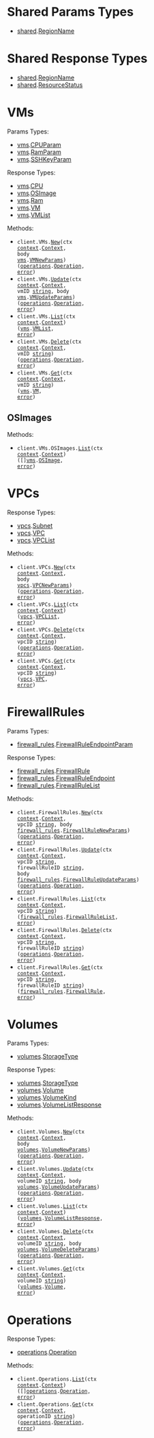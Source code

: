 # Shared Params Types

- <a href="https://pkg.go.dev/github.com/nirvana-labs/nirvana-go/shared">shared</a>.<a href="https://pkg.go.dev/github.com/nirvana-labs/nirvana-go/shared#RegionName">RegionName</a>

# Shared Response Types

- <a href="https://pkg.go.dev/github.com/nirvana-labs/nirvana-go/shared">shared</a>.<a href="https://pkg.go.dev/github.com/nirvana-labs/nirvana-go/shared#RegionName">RegionName</a>
- <a href="https://pkg.go.dev/github.com/nirvana-labs/nirvana-go/shared">shared</a>.<a href="https://pkg.go.dev/github.com/nirvana-labs/nirvana-go/shared#ResourceStatus">ResourceStatus</a>

# VMs

Params Types:

- <a href="https://pkg.go.dev/github.com/nirvana-labs/nirvana-go/vms">vms</a>.<a href="https://pkg.go.dev/github.com/nirvana-labs/nirvana-go/vms#CPUParam">CPUParam</a>
- <a href="https://pkg.go.dev/github.com/nirvana-labs/nirvana-go/vms">vms</a>.<a href="https://pkg.go.dev/github.com/nirvana-labs/nirvana-go/vms#RamParam">RamParam</a>
- <a href="https://pkg.go.dev/github.com/nirvana-labs/nirvana-go/vms">vms</a>.<a href="https://pkg.go.dev/github.com/nirvana-labs/nirvana-go/vms#SSHKeyParam">SSHKeyParam</a>

Response Types:

- <a href="https://pkg.go.dev/github.com/nirvana-labs/nirvana-go/vms">vms</a>.<a href="https://pkg.go.dev/github.com/nirvana-labs/nirvana-go/vms#CPU">CPU</a>
- <a href="https://pkg.go.dev/github.com/nirvana-labs/nirvana-go/vms">vms</a>.<a href="https://pkg.go.dev/github.com/nirvana-labs/nirvana-go/vms#OSImage">OSImage</a>
- <a href="https://pkg.go.dev/github.com/nirvana-labs/nirvana-go/vms">vms</a>.<a href="https://pkg.go.dev/github.com/nirvana-labs/nirvana-go/vms#Ram">Ram</a>
- <a href="https://pkg.go.dev/github.com/nirvana-labs/nirvana-go/vms">vms</a>.<a href="https://pkg.go.dev/github.com/nirvana-labs/nirvana-go/vms#VM">VM</a>
- <a href="https://pkg.go.dev/github.com/nirvana-labs/nirvana-go/vms">vms</a>.<a href="https://pkg.go.dev/github.com/nirvana-labs/nirvana-go/vms#VMList">VMList</a>

Methods:

- <code title="post /vms">client.VMs.<a href="https://pkg.go.dev/github.com/nirvana-labs/nirvana-go/vms#VMService.New">New</a>(ctx <a href="https://pkg.go.dev/context">context</a>.<a href="https://pkg.go.dev/context#Context">Context</a>, body <a href="https://pkg.go.dev/github.com/nirvana-labs/nirvana-go/vms">vms</a>.<a href="https://pkg.go.dev/github.com/nirvana-labs/nirvana-go/vms#VMNewParams">VMNewParams</a>) (<a href="https://pkg.go.dev/github.com/nirvana-labs/nirvana-go/operations">operations</a>.<a href="https://pkg.go.dev/github.com/nirvana-labs/nirvana-go/operations#Operation">Operation</a>, <a href="https://pkg.go.dev/builtin#error">error</a>)</code>
- <code title="patch /vms/{vm_id}">client.VMs.<a href="https://pkg.go.dev/github.com/nirvana-labs/nirvana-go/vms#VMService.Update">Update</a>(ctx <a href="https://pkg.go.dev/context">context</a>.<a href="https://pkg.go.dev/context#Context">Context</a>, vmID <a href="https://pkg.go.dev/builtin#string">string</a>, body <a href="https://pkg.go.dev/github.com/nirvana-labs/nirvana-go/vms">vms</a>.<a href="https://pkg.go.dev/github.com/nirvana-labs/nirvana-go/vms#VMUpdateParams">VMUpdateParams</a>) (<a href="https://pkg.go.dev/github.com/nirvana-labs/nirvana-go/operations">operations</a>.<a href="https://pkg.go.dev/github.com/nirvana-labs/nirvana-go/operations#Operation">Operation</a>, <a href="https://pkg.go.dev/builtin#error">error</a>)</code>
- <code title="get /vms">client.VMs.<a href="https://pkg.go.dev/github.com/nirvana-labs/nirvana-go/vms#VMService.List">List</a>(ctx <a href="https://pkg.go.dev/context">context</a>.<a href="https://pkg.go.dev/context#Context">Context</a>) (<a href="https://pkg.go.dev/github.com/nirvana-labs/nirvana-go/vms">vms</a>.<a href="https://pkg.go.dev/github.com/nirvana-labs/nirvana-go/vms#VMList">VMList</a>, <a href="https://pkg.go.dev/builtin#error">error</a>)</code>
- <code title="delete /vms/{vm_id}">client.VMs.<a href="https://pkg.go.dev/github.com/nirvana-labs/nirvana-go/vms#VMService.Delete">Delete</a>(ctx <a href="https://pkg.go.dev/context">context</a>.<a href="https://pkg.go.dev/context#Context">Context</a>, vmID <a href="https://pkg.go.dev/builtin#string">string</a>) (<a href="https://pkg.go.dev/github.com/nirvana-labs/nirvana-go/operations">operations</a>.<a href="https://pkg.go.dev/github.com/nirvana-labs/nirvana-go/operations#Operation">Operation</a>, <a href="https://pkg.go.dev/builtin#error">error</a>)</code>
- <code title="get /vms/{vm_id}">client.VMs.<a href="https://pkg.go.dev/github.com/nirvana-labs/nirvana-go/vms#VMService.Get">Get</a>(ctx <a href="https://pkg.go.dev/context">context</a>.<a href="https://pkg.go.dev/context#Context">Context</a>, vmID <a href="https://pkg.go.dev/builtin#string">string</a>) (<a href="https://pkg.go.dev/github.com/nirvana-labs/nirvana-go/vms">vms</a>.<a href="https://pkg.go.dev/github.com/nirvana-labs/nirvana-go/vms#VM">VM</a>, <a href="https://pkg.go.dev/builtin#error">error</a>)</code>

## OSImages

Methods:

- <code title="get /vms/os_images">client.VMs.OSImages.<a href="https://pkg.go.dev/github.com/nirvana-labs/nirvana-go/vms#OSImageService.List">List</a>(ctx <a href="https://pkg.go.dev/context">context</a>.<a href="https://pkg.go.dev/context#Context">Context</a>) ([]<a href="https://pkg.go.dev/github.com/nirvana-labs/nirvana-go/vms">vms</a>.<a href="https://pkg.go.dev/github.com/nirvana-labs/nirvana-go/vms#OSImage">OSImage</a>, <a href="https://pkg.go.dev/builtin#error">error</a>)</code>

# VPCs

Response Types:

- <a href="https://pkg.go.dev/github.com/nirvana-labs/nirvana-go/vpcs">vpcs</a>.<a href="https://pkg.go.dev/github.com/nirvana-labs/nirvana-go/vpcs#Subnet">Subnet</a>
- <a href="https://pkg.go.dev/github.com/nirvana-labs/nirvana-go/vpcs">vpcs</a>.<a href="https://pkg.go.dev/github.com/nirvana-labs/nirvana-go/vpcs#VPC">VPC</a>
- <a href="https://pkg.go.dev/github.com/nirvana-labs/nirvana-go/vpcs">vpcs</a>.<a href="https://pkg.go.dev/github.com/nirvana-labs/nirvana-go/vpcs#VPCList">VPCList</a>

Methods:

- <code title="post /vpcs">client.VPCs.<a href="https://pkg.go.dev/github.com/nirvana-labs/nirvana-go/vpcs#VPCService.New">New</a>(ctx <a href="https://pkg.go.dev/context">context</a>.<a href="https://pkg.go.dev/context#Context">Context</a>, body <a href="https://pkg.go.dev/github.com/nirvana-labs/nirvana-go/vpcs">vpcs</a>.<a href="https://pkg.go.dev/github.com/nirvana-labs/nirvana-go/vpcs#VPCNewParams">VPCNewParams</a>) (<a href="https://pkg.go.dev/github.com/nirvana-labs/nirvana-go/operations">operations</a>.<a href="https://pkg.go.dev/github.com/nirvana-labs/nirvana-go/operations#Operation">Operation</a>, <a href="https://pkg.go.dev/builtin#error">error</a>)</code>
- <code title="get /vpcs">client.VPCs.<a href="https://pkg.go.dev/github.com/nirvana-labs/nirvana-go/vpcs#VPCService.List">List</a>(ctx <a href="https://pkg.go.dev/context">context</a>.<a href="https://pkg.go.dev/context#Context">Context</a>) (<a href="https://pkg.go.dev/github.com/nirvana-labs/nirvana-go/vpcs">vpcs</a>.<a href="https://pkg.go.dev/github.com/nirvana-labs/nirvana-go/vpcs#VPCList">VPCList</a>, <a href="https://pkg.go.dev/builtin#error">error</a>)</code>
- <code title="delete /vpcs/{vpc_id}">client.VPCs.<a href="https://pkg.go.dev/github.com/nirvana-labs/nirvana-go/vpcs#VPCService.Delete">Delete</a>(ctx <a href="https://pkg.go.dev/context">context</a>.<a href="https://pkg.go.dev/context#Context">Context</a>, vpcID <a href="https://pkg.go.dev/builtin#string">string</a>) (<a href="https://pkg.go.dev/github.com/nirvana-labs/nirvana-go/operations">operations</a>.<a href="https://pkg.go.dev/github.com/nirvana-labs/nirvana-go/operations#Operation">Operation</a>, <a href="https://pkg.go.dev/builtin#error">error</a>)</code>
- <code title="get /vpcs/{vpc_id}">client.VPCs.<a href="https://pkg.go.dev/github.com/nirvana-labs/nirvana-go/vpcs#VPCService.Get">Get</a>(ctx <a href="https://pkg.go.dev/context">context</a>.<a href="https://pkg.go.dev/context#Context">Context</a>, vpcID <a href="https://pkg.go.dev/builtin#string">string</a>) (<a href="https://pkg.go.dev/github.com/nirvana-labs/nirvana-go/vpcs">vpcs</a>.<a href="https://pkg.go.dev/github.com/nirvana-labs/nirvana-go/vpcs#VPC">VPC</a>, <a href="https://pkg.go.dev/builtin#error">error</a>)</code>

# FirewallRules

Params Types:

- <a href="https://pkg.go.dev/github.com/nirvana-labs/nirvana-go/firewall_rules">firewall_rules</a>.<a href="https://pkg.go.dev/github.com/nirvana-labs/nirvana-go/firewall_rules#FirewallRuleEndpointParam">FirewallRuleEndpointParam</a>

Response Types:

- <a href="https://pkg.go.dev/github.com/nirvana-labs/nirvana-go/firewall_rules">firewall_rules</a>.<a href="https://pkg.go.dev/github.com/nirvana-labs/nirvana-go/firewall_rules#FirewallRule">FirewallRule</a>
- <a href="https://pkg.go.dev/github.com/nirvana-labs/nirvana-go/firewall_rules">firewall_rules</a>.<a href="https://pkg.go.dev/github.com/nirvana-labs/nirvana-go/firewall_rules#FirewallRuleEndpoint">FirewallRuleEndpoint</a>
- <a href="https://pkg.go.dev/github.com/nirvana-labs/nirvana-go/firewall_rules">firewall_rules</a>.<a href="https://pkg.go.dev/github.com/nirvana-labs/nirvana-go/firewall_rules#FirewallRuleList">FirewallRuleList</a>

Methods:

- <code title="post /vpcs/{vpc_id}/firewall_rules">client.FirewallRules.<a href="https://pkg.go.dev/github.com/nirvana-labs/nirvana-go/firewall_rules#FirewallRuleService.New">New</a>(ctx <a href="https://pkg.go.dev/context">context</a>.<a href="https://pkg.go.dev/context#Context">Context</a>, vpcID <a href="https://pkg.go.dev/builtin#string">string</a>, body <a href="https://pkg.go.dev/github.com/nirvana-labs/nirvana-go/firewall_rules">firewall_rules</a>.<a href="https://pkg.go.dev/github.com/nirvana-labs/nirvana-go/firewall_rules#FirewallRuleNewParams">FirewallRuleNewParams</a>) (<a href="https://pkg.go.dev/github.com/nirvana-labs/nirvana-go/operations">operations</a>.<a href="https://pkg.go.dev/github.com/nirvana-labs/nirvana-go/operations#Operation">Operation</a>, <a href="https://pkg.go.dev/builtin#error">error</a>)</code>
- <code title="patch /vpcs/{vpc_id}/firewall_rules/{firewall_rule_id}">client.FirewallRules.<a href="https://pkg.go.dev/github.com/nirvana-labs/nirvana-go/firewall_rules#FirewallRuleService.Update">Update</a>(ctx <a href="https://pkg.go.dev/context">context</a>.<a href="https://pkg.go.dev/context#Context">Context</a>, vpcID <a href="https://pkg.go.dev/builtin#string">string</a>, firewallRuleID <a href="https://pkg.go.dev/builtin#string">string</a>, body <a href="https://pkg.go.dev/github.com/nirvana-labs/nirvana-go/firewall_rules">firewall_rules</a>.<a href="https://pkg.go.dev/github.com/nirvana-labs/nirvana-go/firewall_rules#FirewallRuleUpdateParams">FirewallRuleUpdateParams</a>) (<a href="https://pkg.go.dev/github.com/nirvana-labs/nirvana-go/operations">operations</a>.<a href="https://pkg.go.dev/github.com/nirvana-labs/nirvana-go/operations#Operation">Operation</a>, <a href="https://pkg.go.dev/builtin#error">error</a>)</code>
- <code title="get /vpcs/{vpc_id}/firewall_rules">client.FirewallRules.<a href="https://pkg.go.dev/github.com/nirvana-labs/nirvana-go/firewall_rules#FirewallRuleService.List">List</a>(ctx <a href="https://pkg.go.dev/context">context</a>.<a href="https://pkg.go.dev/context#Context">Context</a>, vpcID <a href="https://pkg.go.dev/builtin#string">string</a>) (<a href="https://pkg.go.dev/github.com/nirvana-labs/nirvana-go/firewall_rules">firewall_rules</a>.<a href="https://pkg.go.dev/github.com/nirvana-labs/nirvana-go/firewall_rules#FirewallRuleList">FirewallRuleList</a>, <a href="https://pkg.go.dev/builtin#error">error</a>)</code>
- <code title="delete /vpcs/{vpc_id}/firewall_rules/{firewall_rule_id}">client.FirewallRules.<a href="https://pkg.go.dev/github.com/nirvana-labs/nirvana-go/firewall_rules#FirewallRuleService.Delete">Delete</a>(ctx <a href="https://pkg.go.dev/context">context</a>.<a href="https://pkg.go.dev/context#Context">Context</a>, vpcID <a href="https://pkg.go.dev/builtin#string">string</a>, firewallRuleID <a href="https://pkg.go.dev/builtin#string">string</a>) (<a href="https://pkg.go.dev/github.com/nirvana-labs/nirvana-go/operations">operations</a>.<a href="https://pkg.go.dev/github.com/nirvana-labs/nirvana-go/operations#Operation">Operation</a>, <a href="https://pkg.go.dev/builtin#error">error</a>)</code>
- <code title="get /vpcs/{vpc_id}/firewall_rules/{firewall_rule_id}">client.FirewallRules.<a href="https://pkg.go.dev/github.com/nirvana-labs/nirvana-go/firewall_rules#FirewallRuleService.Get">Get</a>(ctx <a href="https://pkg.go.dev/context">context</a>.<a href="https://pkg.go.dev/context#Context">Context</a>, vpcID <a href="https://pkg.go.dev/builtin#string">string</a>, firewallRuleID <a href="https://pkg.go.dev/builtin#string">string</a>) (<a href="https://pkg.go.dev/github.com/nirvana-labs/nirvana-go/firewall_rules">firewall_rules</a>.<a href="https://pkg.go.dev/github.com/nirvana-labs/nirvana-go/firewall_rules#FirewallRule">FirewallRule</a>, <a href="https://pkg.go.dev/builtin#error">error</a>)</code>

# Volumes

Params Types:

- <a href="https://pkg.go.dev/github.com/nirvana-labs/nirvana-go/volumes">volumes</a>.<a href="https://pkg.go.dev/github.com/nirvana-labs/nirvana-go/volumes#StorageType">StorageType</a>

Response Types:

- <a href="https://pkg.go.dev/github.com/nirvana-labs/nirvana-go/volumes">volumes</a>.<a href="https://pkg.go.dev/github.com/nirvana-labs/nirvana-go/volumes#StorageType">StorageType</a>
- <a href="https://pkg.go.dev/github.com/nirvana-labs/nirvana-go/volumes">volumes</a>.<a href="https://pkg.go.dev/github.com/nirvana-labs/nirvana-go/volumes#Volume">Volume</a>
- <a href="https://pkg.go.dev/github.com/nirvana-labs/nirvana-go/volumes">volumes</a>.<a href="https://pkg.go.dev/github.com/nirvana-labs/nirvana-go/volumes#VolumeKind">VolumeKind</a>
- <a href="https://pkg.go.dev/github.com/nirvana-labs/nirvana-go/volumes">volumes</a>.<a href="https://pkg.go.dev/github.com/nirvana-labs/nirvana-go/volumes#VolumeListResponse">VolumeListResponse</a>

Methods:

- <code title="post /volumes">client.Volumes.<a href="https://pkg.go.dev/github.com/nirvana-labs/nirvana-go/volumes#VolumeService.New">New</a>(ctx <a href="https://pkg.go.dev/context">context</a>.<a href="https://pkg.go.dev/context#Context">Context</a>, body <a href="https://pkg.go.dev/github.com/nirvana-labs/nirvana-go/volumes">volumes</a>.<a href="https://pkg.go.dev/github.com/nirvana-labs/nirvana-go/volumes#VolumeNewParams">VolumeNewParams</a>) (<a href="https://pkg.go.dev/github.com/nirvana-labs/nirvana-go/operations">operations</a>.<a href="https://pkg.go.dev/github.com/nirvana-labs/nirvana-go/operations#Operation">Operation</a>, <a href="https://pkg.go.dev/builtin#error">error</a>)</code>
- <code title="patch /volumes/{volume_id}">client.Volumes.<a href="https://pkg.go.dev/github.com/nirvana-labs/nirvana-go/volumes#VolumeService.Update">Update</a>(ctx <a href="https://pkg.go.dev/context">context</a>.<a href="https://pkg.go.dev/context#Context">Context</a>, volumeID <a href="https://pkg.go.dev/builtin#string">string</a>, body <a href="https://pkg.go.dev/github.com/nirvana-labs/nirvana-go/volumes">volumes</a>.<a href="https://pkg.go.dev/github.com/nirvana-labs/nirvana-go/volumes#VolumeUpdateParams">VolumeUpdateParams</a>) (<a href="https://pkg.go.dev/github.com/nirvana-labs/nirvana-go/operations">operations</a>.<a href="https://pkg.go.dev/github.com/nirvana-labs/nirvana-go/operations#Operation">Operation</a>, <a href="https://pkg.go.dev/builtin#error">error</a>)</code>
- <code title="get /volumes">client.Volumes.<a href="https://pkg.go.dev/github.com/nirvana-labs/nirvana-go/volumes#VolumeService.List">List</a>(ctx <a href="https://pkg.go.dev/context">context</a>.<a href="https://pkg.go.dev/context#Context">Context</a>) (<a href="https://pkg.go.dev/github.com/nirvana-labs/nirvana-go/volumes">volumes</a>.<a href="https://pkg.go.dev/github.com/nirvana-labs/nirvana-go/volumes#VolumeListResponse">VolumeListResponse</a>, <a href="https://pkg.go.dev/builtin#error">error</a>)</code>
- <code title="delete /volumes/{volume_id}">client.Volumes.<a href="https://pkg.go.dev/github.com/nirvana-labs/nirvana-go/volumes#VolumeService.Delete">Delete</a>(ctx <a href="https://pkg.go.dev/context">context</a>.<a href="https://pkg.go.dev/context#Context">Context</a>, volumeID <a href="https://pkg.go.dev/builtin#string">string</a>, body <a href="https://pkg.go.dev/github.com/nirvana-labs/nirvana-go/volumes">volumes</a>.<a href="https://pkg.go.dev/github.com/nirvana-labs/nirvana-go/volumes#VolumeDeleteParams">VolumeDeleteParams</a>) (<a href="https://pkg.go.dev/github.com/nirvana-labs/nirvana-go/operations">operations</a>.<a href="https://pkg.go.dev/github.com/nirvana-labs/nirvana-go/operations#Operation">Operation</a>, <a href="https://pkg.go.dev/builtin#error">error</a>)</code>
- <code title="get /volumes/{volume_id}">client.Volumes.<a href="https://pkg.go.dev/github.com/nirvana-labs/nirvana-go/volumes#VolumeService.Get">Get</a>(ctx <a href="https://pkg.go.dev/context">context</a>.<a href="https://pkg.go.dev/context#Context">Context</a>, volumeID <a href="https://pkg.go.dev/builtin#string">string</a>) (<a href="https://pkg.go.dev/github.com/nirvana-labs/nirvana-go/volumes">volumes</a>.<a href="https://pkg.go.dev/github.com/nirvana-labs/nirvana-go/volumes#Volume">Volume</a>, <a href="https://pkg.go.dev/builtin#error">error</a>)</code>

# Operations

Response Types:

- <a href="https://pkg.go.dev/github.com/nirvana-labs/nirvana-go/operations">operations</a>.<a href="https://pkg.go.dev/github.com/nirvana-labs/nirvana-go/operations#Operation">Operation</a>

Methods:

- <code title="get /operations">client.Operations.<a href="https://pkg.go.dev/github.com/nirvana-labs/nirvana-go/operations#OperationService.List">List</a>(ctx <a href="https://pkg.go.dev/context">context</a>.<a href="https://pkg.go.dev/context#Context">Context</a>) ([]<a href="https://pkg.go.dev/github.com/nirvana-labs/nirvana-go/operations">operations</a>.<a href="https://pkg.go.dev/github.com/nirvana-labs/nirvana-go/operations#Operation">Operation</a>, <a href="https://pkg.go.dev/builtin#error">error</a>)</code>
- <code title="get /operations/{operation_id}">client.Operations.<a href="https://pkg.go.dev/github.com/nirvana-labs/nirvana-go/operations#OperationService.Get">Get</a>(ctx <a href="https://pkg.go.dev/context">context</a>.<a href="https://pkg.go.dev/context#Context">Context</a>, operationID <a href="https://pkg.go.dev/builtin#string">string</a>) (<a href="https://pkg.go.dev/github.com/nirvana-labs/nirvana-go/operations">operations</a>.<a href="https://pkg.go.dev/github.com/nirvana-labs/nirvana-go/operations#Operation">Operation</a>, <a href="https://pkg.go.dev/builtin#error">error</a>)</code>
